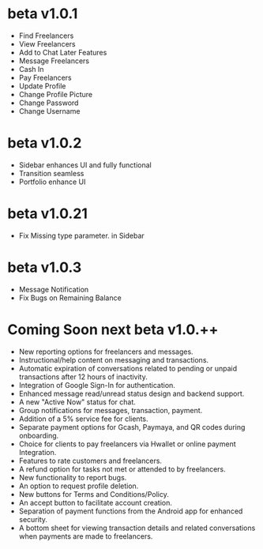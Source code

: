 # beta v1.0.1
- Find Freelancers
- View Freelancers
- Add to Chat Later Features
- Message Freelancers
- Cash In
- Pay Freelancers
- Update Profile
- Change Profile Picture
- Change Password
- Change Username

# beta v1.0.2
- Sidebar enhances UI and fully functional
- Transition seamless
- Portfolio enhance UI

# beta v1.0.21
- Fix Missing type parameter. in Sidebar

# beta v1.0.3
- Message Notification
- Fix Bugs on Remaining Balance

# Coming Soon next beta v1.0.++
- New reporting options for freelancers and messages.
- Instructional/help content on messaging and transactions.
- Automatic expiration of conversations related to pending or unpaid transactions after 12 hours of inactivity.
- Integration of Google Sign-In for authentication.
- Enhanced message read/unread status design and backend support.
- A new "Active Now" status for chat.
- Group notifications for messages, transaction, payment.
- Addition of a 5% service fee for clients.
- Separate payment options for Gcash, Paymaya, and QR codes during onboarding.
- Choice for clients to pay freelancers via Hwallet or online payment Integration.
- Features to rate customers and freelancers.
- A refund option for tasks not met or attended to by freelancers.
- New functionality to report bugs.
- An option to request profile deletion.
- New buttons for Terms and Conditions/Policy.
- An accept button to facilitate account creation.
- Separation of payment functions from the Android app for enhanced security.
- A bottom sheet for viewing transaction details and related conversations when payments are made to freelancers.
